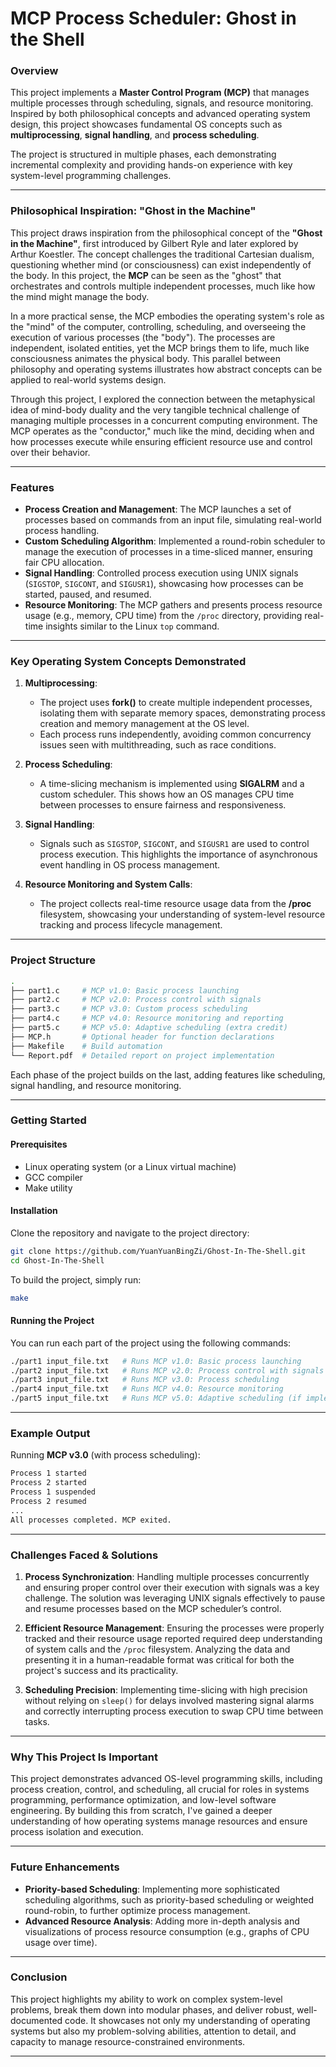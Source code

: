 # MCP Process Scheduler: Ghost in the Shell

### Overview
This project implements a **Master Control Program (MCP)** that manages multiple processes through scheduling, signals, and resource monitoring. Inspired by both philosophical concepts and advanced operating system design, this project showcases fundamental OS concepts such as **multiprocessing**, **signal handling**, and **process scheduling**.

The project is structured in multiple phases, each demonstrating incremental complexity and providing hands-on experience with key system-level programming challenges.

---

### Philosophical Inspiration: "Ghost in the Machine"

This project draws inspiration from the philosophical concept of the **"Ghost in the Machine"**, first introduced by Gilbert Ryle and later explored by Arthur Koestler. The concept challenges the traditional Cartesian dualism, questioning whether mind (or consciousness) can exist independently of the body. In this project, the **MCP** can be seen as the "ghost" that orchestrates and controls multiple independent processes, much like how the mind might manage the body.

In a more practical sense, the MCP embodies the operating system's role as the "mind" of the computer, controlling, scheduling, and overseeing the execution of various processes (the "body"). The processes are independent, isolated entities, yet the MCP brings them to life, much like consciousness animates the physical body. This parallel between philosophy and operating systems illustrates how abstract concepts can be applied to real-world systems design.

Through this project, I explored the connection between the metaphysical idea of mind-body duality and the very tangible technical challenge of managing multiple processes in a concurrent computing environment. The MCP operates as the "conductor," much like the mind, deciding when and how processes execute while ensuring efficient resource use and control over their behavior.

---

### Features
- **Process Creation and Management**: The MCP launches a set of processes based on commands from an input file, simulating real-world process handling.
- **Custom Scheduling Algorithm**: Implemented a round-robin scheduler to manage the execution of processes in a time-sliced manner, ensuring fair CPU allocation.
- **Signal Handling**: Controlled process execution using UNIX signals (`SIGSTOP`, `SIGCONT`, and `SIGUSR1`), showcasing how processes can be started, paused, and resumed.
- **Resource Monitoring**: The MCP gathers and presents process resource usage (e.g., memory, CPU time) from the `/proc` directory, providing real-time insights similar to the Linux `top` command.

---

### Key Operating System Concepts Demonstrated
1. **Multiprocessing**:
   - The project uses **fork()** to create multiple independent processes, isolating them with separate memory spaces, demonstrating process creation and memory management at the OS level.
   - Each process runs independently, avoiding common concurrency issues seen with multithreading, such as race conditions.

2. **Process Scheduling**:
   - A time-slicing mechanism is implemented using **SIGALRM** and a custom scheduler. This shows how an OS manages CPU time between processes to ensure fairness and responsiveness.

3. **Signal Handling**:
   - Signals such as `SIGSTOP`, `SIGCONT`, and `SIGUSR1` are used to control process execution. This highlights the importance of asynchronous event handling in OS process management.

4. **Resource Monitoring and System Calls**:
   - The project collects real-time resource usage data from the **/proc** filesystem, showcasing your understanding of system-level resource tracking and process lifecycle management.

---

### Project Structure

```bash
.
├── part1.c     # MCP v1.0: Basic process launching
├── part2.c     # MCP v2.0: Process control with signals
├── part3.c     # MCP v3.0: Custom process scheduling
├── part4.c     # MCP v4.0: Resource monitoring and reporting
├── part5.c     # MCP v5.0: Adaptive scheduling (extra credit)
├── MCP.h       # Optional header for function declarations
├── Makefile    # Build automation
└── Report.pdf  # Detailed report on project implementation
```

Each phase of the project builds on the last, adding features like scheduling, signal handling, and resource monitoring.

---

### Getting Started

#### Prerequisites
- Linux operating system (or a Linux virtual machine)
- GCC compiler
- Make utility

#### Installation
Clone the repository and navigate to the project directory:
```bash
git clone https://github.com/YuanYuanBingZi/Ghost-In-The-Shell.git
cd Ghost-In-The-Shell
```

To build the project, simply run:
```bash
make
```

#### Running the Project
You can run each part of the project using the following commands:

```bash
./part1 input_file.txt   # Runs MCP v1.0: Basic process launching
./part2 input_file.txt   # Runs MCP v2.0: Process control with signals
./part3 input_file.txt   # Runs MCP v3.0: Process scheduling
./part4 input_file.txt   # Runs MCP v4.0: Resource monitoring
./part5 input_file.txt   # Runs MCP v5.0: Adaptive scheduling (if implemented)
```

---

### Example Output

Running **MCP v3.0** (with process scheduling):
```bash
Process 1 started
Process 2 started
Process 1 suspended
Process 2 resumed
...
All processes completed. MCP exited.
```

---

### Challenges Faced & Solutions

1. **Process Synchronization**: Handling multiple processes concurrently and ensuring proper control over their execution with signals was a key challenge. The solution was leveraging UNIX signals effectively to pause and resume processes based on the MCP scheduler’s control.
   
2. **Efficient Resource Management**: Ensuring the processes were properly tracked and their resource usage reported required deep understanding of system calls and the `/proc` filesystem. Analyzing the data and presenting it in a human-readable format was critical for both the project's success and its practicality.

3. **Scheduling Precision**: Implementing time-slicing with high precision without relying on `sleep()` for delays involved mastering signal alarms and correctly interrupting process execution to swap CPU time between tasks.

---

### Why This Project Is Important

This project demonstrates advanced OS-level programming skills, including process creation, control, and scheduling, all crucial for roles in systems programming, performance optimization, and low-level software engineering. By building this from scratch, I've gained a deeper understanding of how operating systems manage resources and ensure process isolation and execution.

---

### Future Enhancements
- **Priority-based Scheduling**: Implementing more sophisticated scheduling algorithms, such as priority-based scheduling or weighted round-robin, to further optimize process management.
- **Advanced Resource Analysis**: Adding more in-depth analysis and visualizations of process resource consumption (e.g., graphs of CPU usage over time).

---

### Conclusion

This project highlights my ability to work on complex system-level problems, break them down into modular phases, and deliver robust, well-documented code. It showcases not only my understanding of operating systems but also my problem-solving abilities, attention to detail, and capacity to manage resource-constrained environments.

---
